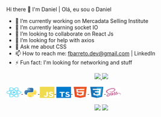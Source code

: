 Hi there 👋 I'm Daniel | Olá, eu sou o Daniel

- 🔭 I’m currently working on Mercadata Selling Institute
- 🌱 I’m currently learning socket IO
- 👯 I’m looking to collaborate on React Js
- 🤔 I’m looking for help with axios
- 💬 Ask me about CSS
- 📫 How to reach me: fbarreto.dev@gmail.com |  LinkedIn
- ⚡ Fun fact: I'm looking for networking and stuff

<div align="center">
  <a href="https://github.com/felipe-barreto-dev">
  <img height="180em" src="https://github-readme-stats.vercel.app/api?username=felipe-barreto-dev&show_icons=true&theme=dracula&include_all_commits=true&count_private=true"/>
  <img height="180em" src="https://github-readme-stats.vercel.app/api/top-langs/?username=felipe-barreto-dev&layout=compact&langs_count=7&theme=dracula"/>
</div>


<div style="display: inline_block"><br>
  <img align="center" alt="React" height="30" width="40" src="https://raw.githubusercontent.com/devicons/devicon/master/icons/react/react-original.svg">
  <img align="center" alt="Python" height="30" width="40" src="https://raw.githubusercontent.com/devicons/devicon/master/icons/python/python-original.svg">
  <img align="center" alt="Js" height="30" width="40" src="https://raw.githubusercontent.com/devicons/devicon/master/icons/javascript/javascript-plain.svg">
  <img align="center" alt="Ts" height="30" width="40" src="https://raw.githubusercontent.com/devicons/devicon/master/icons/typescript/typescript-plain.svg">
  <img align="center" alt="HTML" height="30" width="40" src="https://raw.githubusercontent.com/devicons/devicon/master/icons/html5/html5-original.svg">
  <img align="center" alt="CSS" height="30" width="40" src="https://raw.githubusercontent.com/devicons/devicon/master/icons/css3/css3-original.svg">
  <img align="center" alt="SASS" height="30" width="40" src="https://raw.githubusercontent.com/devicons/devicon/master/icons/sass/sass-original.svg">
</div>
<br/>
<div align="center">
  <a href = "mailto:fbarreto.dev@gmail.com"><img src="https://img.shields.io/badge/-Gmail-%23333?style=for-the-badge&logo=gmail&logoColor=white" target="_blank"></a>
  <a href="https://www.linkedin.com/in/felipe-barreto-3751b1219" target="_blank"><img src="https://img.shields.io/badge/-LinkedIn-%230077B5?style=for-the-badge&logo=linkedin&logoColor=white" target="_blank"></a> 
</div>
